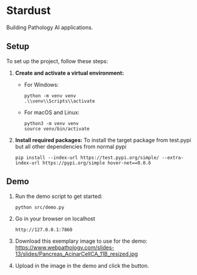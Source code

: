 # Stardust
Building Pathology AI applications.

## Setup

To set up the project, follow these steps:

1. **Create and activate a virtual environment:**
   - For Windows:
     ```
     python -m venv venv
     .\\venv\\Scripts\\activate
     ```
   - For macOS and Linux:
     ```
     python3 -m venv venv
     source venv/bin/activate
     ```

2. **Install required packages:**
To install the target package from test.pypi but all other dependencies from normal pypi
   ```
   pip install --index-url https://test.pypi.org/simple/ --extra-index-url https://pypi.org/simple hover-net==0.0.6
   ```


## Demo
1. Run the demo script to get started:
   ```
   python src/demo.py
   ```

2. Go in your browser on localhost
    ```
    http://127.0.0.1:7860
    ```

3. Download this exemplary image to use for the demo:
    https://www.webpathology.com/slides-13/slides/Pancreas_AcinarCellCA_11B_resized.jpg

4. Upload in the image in the demo and click the button.

